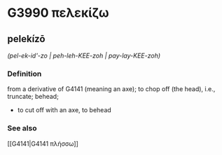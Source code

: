 # G3990 πελεκίζω

## pelekízō

_(pel-ek-id'-zo | peh-leh-KEE-zoh | pay-lay-KEE-zoh)_

### Definition

from a derivative of G4141 (meaning an axe); to chop off (the head), i.e., truncate; behead; 

- to cut off with an axe, to behead

### See also

[[G4141|G4141 πλήσσω]]
